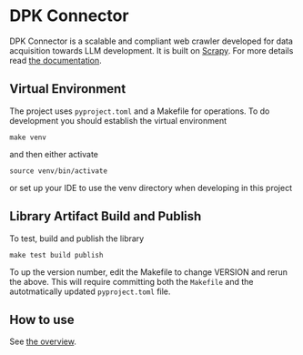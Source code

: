 # DPK Connector

DPK Connector is a scalable and compliant web crawler developed for data acquisition towards LLM development. It is built on [Scrapy](https://scrapy.org/).
For more details read [the documentation](doc/overview.md).

## Virtual Environment

The project uses `pyproject.toml` and a Makefile for operations.
To do development you should establish the virtual environment
```shell
make venv
```
and then either activate
```shell
source venv/bin/activate
```
or set up your IDE to use the venv directory when developing in this project

## Library Artifact Build and Publish

To test, build and publish the library
```shell
make test build publish
```

To up the version number, edit the Makefile to change VERSION and rerun the above. This will require committing both the `Makefile` and the autotmatically updated `pyproject.toml` file.

## How to use

See [the overview](doc/overview.md).
